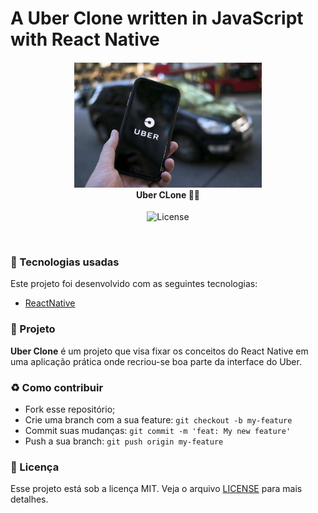 # A Uber Clone written in JavaScript with React Native


<h4 align="center">
<img src="./src/assets/uber.jpg" width="300px" /><br>
 <b>Uber CLone</b> 🦸‍♂️
</h4>
<p align="center">
  <img alt="License" src="https://img.shields.io/badge/license-MIT-red">
</p>

<br>

### :rocket: Tecnologias usadas
Este projeto foi desenvolvido com as seguintes tecnologias:
- [ReactNative](https://reactnative.dev/)


### :muscle: Projeto

<b>Uber Clone</b> é um projeto que visa fixar os conceitos do React Native em uma aplicação prática onde recriou-se boa parte da interface do Uber.



### :recycle: Como contribuir

- Fork esse repositório;
- Crie uma branch com a sua feature: `git checkout -b my-feature`
- Commit suas mudanças: `git commit -m 'feat: My new feature'`
- Push a sua branch: `git push origin my-feature`


### :memo: Licença

Esse projeto está sob a licença MIT. Veja o arquivo [LICENSE](LICENSE.md) para mais detalhes.
